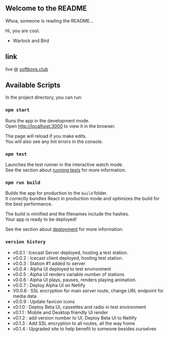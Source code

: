 ## Welcome to the README
Whoa, someone is reading the README...

Hi, you are cool.

- Warlock and Bird

## link
live @ [softboys.club](https://softboys.club)

## Available Scripts

In the project directory, you can run:

### `npm start`

Runs the app in the development mode.<br />
Open [http://localhost:3000](http://localhost:3000) to view it in the browser.

The page will reload if you make edits.<br />
You will also see any lint errors in the console.

### `npm test`

Launches the test runner in the interactive watch mode.<br />
See the section about [running tests](https://facebook.github.io/create-react-app/docs/running-tests) for more information.

### `npm run build`

Builds the app for production to the `build` folder.<br />
It correctly bundles React in production mode and optimizes the build for the best performance.

The build is minified and the filenames include the hashes.<br />
Your app is ready to be deployed!

See the section about [deployment](https://facebook.github.io/create-react-app/docs/deployment) for more information.


### `version history`

* v0.0.1 : Icecast Server deployed, hosting a test station.
* v0.0.2 : Icecast client deployed, hosting test station.
* v0.0.3 : Station #1 added to server
* v0.0.4 : Alpha UI deployed to test environment
* v0.0.5 : Alpha UI renders variable number of stations
* v0.0.6 : Alpha UI plays, pauses, renders playing animation.
* v0.0.7 : Deploy Alpha UI on Netlify
* V0.0.8 : SSL encryption for main server route, change URL endpoint for media data
* v0.0.9 : Update favicon icons
* v0.1.0 : Deploy Beta UI, cassettes and radio in test environment
* v0.1.1 : Mobile and Desktop friendly UI render
* v0.1.2 : add version number to UI, Deploy Beta UI to Netlify
* v0.1.3 : Add SSL encryption to all routes, all the way home
* v0.1.4 : Upgraded site to help benefit to someone besides ourselves
